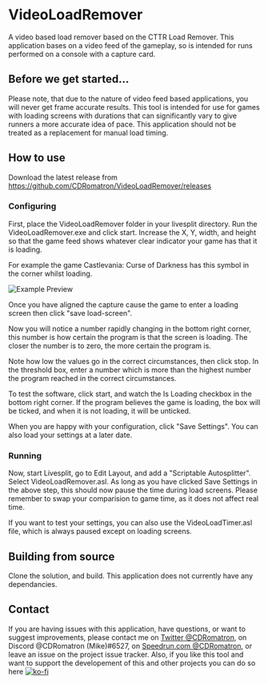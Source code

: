 # VideoLoadRemover
A video based load remover based on the CTTR Load Remover. This application bases on a video feed of the gameplay, so is intended for runs performed on a console with a capture card.

## Before we get started...
Please note, that due to the nature of video feed based applications, you will never get frame accurate results. This tool is intended for use for games with loading screens with durations that can significantly vary to give runners a more accurate idea of pace. This application should not be treated as a replacement for manual load timing.

## How to use
Download the latest release from https://github.com/CDRomatron/VideoLoadRemover/releases

### Configuring
First, place the VideoLoadRemover folder in your livesplit directory. Run the VideoLoadRemover.exe and click start. Increase the X, Y, width, and height so that the game feed shows whatever clear indicator your game has that it is loading.

For example the game Castlevania: Curse of Darkness has this symbol in the corner whilst loading.

![Example Preview](https://i.imgur.com/EQjNc7N.png)

Once you have aligned the capture cause the game to enter a loading screen then click "save load-screen".

Now you will notice a number rapidly changing in the bottom right corner, this number is how certain the program is that the screen is loading. The closer the number is to zero, the more certain the program is.

Note how low the values go in the correct circumstances, then click stop. In the threshold box, enter a number which is more than the highest number the program reached in the correct circumstances. 

To test the software, click start, and watch the Is Loading checkbox in the bottom right corner. If the program believes the game is loading, the box will be ticked, and when it is not loading, it will be unticked.

When you are happy with your configuration, click "Save Settings". You can also load your settings at a later date.

### Running
Now, start Livesplit, go to Edit Layout, and add a "Scriptable Autosplitter". Select VideoLoadRemover.asl. As long as you have clicked Save Settings in the above step, this should now pause the time during load screens. Please remember to swap your comparision to game time, as it does not affect real time.

If you want to test your settings, you can also use the VideoLoadTimer.asl file, which is always paused except on loading screens.

## Building from source
Clone the solution, and build. This application does not currently have any dependancies.

## Contact
If you are having issues with this application, have questions, or want to suggest improvements, please contact me on [Twitter @CDRomatron](https://twitter.com/CDRomatron), on Discord @CDRomatron (Mike)#6527, on [Speedrun.com @CDRomatron](https://www.speedrun.com/CDRomatron), or leave an issue on the project issue tracker. Also, if you like this tool and want to support the developement of this and other projects you can do so here [![ko-fi](https://www.ko-fi.com/img/githubbutton_sm.svg)](https://ko-fi.com/X8X4247YU)

